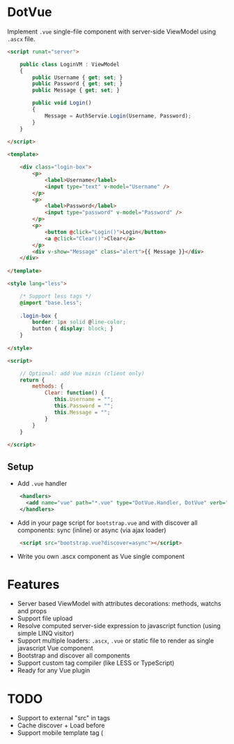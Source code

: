 # DotVue

Implement `.vue` single-file component with server-side ViewModel using `.ascx` file.


```HTML
<script runat="server">

    public class LoginVM : ViewModel
    {
        public Username { get; set; }
        public Password { get; set; }
        public Message { get; set; }

        public void Login()
        {
            Message = AuthServie.Login(Username, Password);
        }
    }
    
</script>

<template>

    <div class="login-box">
        <p>
            <label>Username</label>
            <input type="text" v-model="Username" />
        </p>
        <p>
            <label>Password</label>
            <input type="password" v-model="Password" />
        </p>
        <p>
            <button @click="Login()">Login</button>
            <a @click="Clear()">Clear</a>
        </p>
        <div v-show="Message" class="alert">{{ Message }}</div>
    </div>
    
</template>

<style lang="less">

    /* Support less tags */
    @import "base.less";
    
    .login-box {
        border: 1px solid @line-color;
        button { display: block; }
    }
    
</style>

<script>

    // Optional: add Vue mixin (client only)
    return {
        methods: {
            Clear: function() {
               this.Username = "";
               this.Password = "";
               this.Message = "";
            }
        }
    }
    
</script>
```

## Setup

- Add `.vue` handler
```XML
    <handlers>
      <add name="vue" path="*.vue" type="DotVue.Handler, DotVue" verb="*"/>
    </handlers>
```
- Add in your page script for `bootstrap.vue` and with discover all components: sync (inline) or async (via ajax loader)
```HTML
    <script src="bootstrap.vue?discover=async"></script>
```

- Write you own .ascx component as Vue single component

# Features

- Server based ViewModel with attributes decorations: methods, watchs and props
- Support file upload
- Resolve computed server-side expression to javascript function (using simple LINQ visitor)
- Support multiple loaders: `.ascx`, `.vue` or static file to render as single javascript Vue component
- Bootstrap and discover all components
- Support custom tag compiler (like LESS or TypeScript)
- Ready for any Vue plugin

# TODO

- Support to external "src" in tags
- Cache discover + Load before
- Support mobile template tag (<template target="mobile"> (mobile, tablet, desktop)
- Support "import/require" in <script> (async? like requireJS)
    - Use new "import" tag?
    <import src="tal.js" var="abc" />
- Return as async (to support imports)    
    